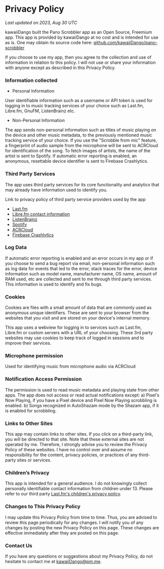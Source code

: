 # Privacy Policy

_Last updated on 2023, Aug 30 UTC_


kawaiiDango built the Pano Scrobbler app as an Open Source, Freemium app. This app is provided by kawaiiDango at no cost and is intended for use as is. One may obtain its source code here: [github.com/kawaiiDango/pano-scrobbler](https://github.com/kawaiiDango/pano-scrobbler)

If you choose to use my app, then you agree to the collection and use of information in relation to this policy. I will not use or share your information with anyone except as described in this Privacy Policy.

### Information collected

- Personal Information

User identifiable information such as a username or API token is used for logging in to music tracking services of your choice such as Last.fm, Libre.fm, GnuFM, ListenBrainz etc.

- Non-Personal Information

The app sends non-personal information such as titles of music playing on the device and other music metadata, to the previously mentioned music tracking service of your choice. If you use the "Scrobble from mic" feature, a fingerprint of audio sample from the microphone will be sent to ACRCloud for identification of the song. To fetch images of artists, the name of the artist is sent to Spotify. If automatic error reporting is enabled, an anonymous, resettable device identifier is sent to Firebase Crashlytics.

### Third Party Services

The app uses third party services for its core functionality and analytics that may already have information used to identify you.

Link to privacy policy of third party service providers used by the app

- [Last.fm](https://www.last.fm/legal/privacy)
- [Libre.fm contact information](https://gnu.io/contact)
- [ListenBrainz](https://metabrainz.org/privacy)
- [Spotify](https://www.spotify.com/legal/privacy-policy)
- [ACRCloud](https://www.acrcloud.com/privacy)
- [Firebase Crashlytics](https://firebase.google.com/support/privacy)

### Log Data

If automatic error reporting is enabled and an error occurs in my app or if you choose to send a bug report via email, non-personal information such as log data for events that led to the error, stack traces for the error, device information such as model name, manufacturer name, OS name, amount of RAM used, etc are collected and sent to me through third party services. This information is used to identify and fix bugs.

### Cookies

Cookies are files with a small amount of data that are commonly used as anonymous unique identifiers. These are sent to your browser from the websites that you visit and are stored on your device's internal memory.

This app uses a webview for logging in to services such as Last.fm, Libre.fm or custom servers with a URL of your choosing. These 3rd party websites may use cookies to keep track of logged in sessions and to improve their services.

### Microphone permission

Used for identifying music from microphone audio via ACRCloud

### Notification Access Permission

The permission is used to read music metadata and playing state from other apps. The app does not access or read actual notifications except: a) Pixel's Now Playing, if you have a Pixel device and Pixel Now Playing scrobbling is enabled. b) Songs recognized in AutoShazam mode by the Shazam app, if it is enabled for scrobbling.

### Links to Other Sites

This app may contain links to other sites. If you click on a third-party link, you will be directed to that site. Note that these external sites are not operated by me. Therefore, I strongly advise you to review the Privacy Policy of these websites. I have no control over and assume no responsibility for the content, privacy policies, or practices of any third-party sites or services.

### Children’s Privacy

This app is intended for a general audience. I do not knowingly collect personally identifiable contact information from children under 13. Please refer to our third party [Last.fm's children's privacy policy](https://www.cbsinteractive.com/legal/cbsi/privacy-policy/childrens-privacy-policy).

### Changes to This Privacy Policy

I may update this Privacy Policy from time to time. Thus, you are advised to review this page periodically for any changes. I will notify you of any changes by posting the new Privacy Policy on this page. These changes are effective immediately after they are posted on this page.

### Contact Us

If you have any questions or suggestions about my Privacy Policy, do not hesitate to contact me at kawaiiDango@pm.me.